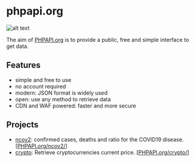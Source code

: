 # phpapi.org

![alt text](https://phpapi.org/img/phpapi.org.png "PHPAPI.org")

The aim of [PHPAPI.org](https://phpapi.org) is to provide a public, free and simple interface to get data.

## Features

- simple and free to use
- no account required
- modern: JSON format is widely used
- open: use any method to retrieve data
- CDN and WAF powered: faster and more secure

## Projects

- [ncov2](https://github.com/fabriziosalmi/phpapi/blob/master/ncov2/README.md): confirmed cases, deaths and ratio for the COVID19 disease. [[PHPAPI.org/ncov2/](https://phpapi.org/ncov2/)]
- [crypto](https://github.com/fabriziosalmi/phpapi/blob/master/crypto/README.md): Retrieve cryptocurrencies current price.  [[PHPAPI.org/crypto/](https://phpapi.org/crypto/)]

